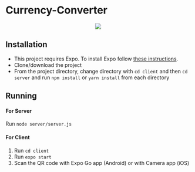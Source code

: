 ﻿# Currency-Converter
 <p align="center">
 <img src="https://user-images.githubusercontent.com/59745744/152994498-a7749b47-eaa1-424d-8a6c-9e97a66e5b13.png" />
 </p>
 
 ## Installation

- This project requires Expo. To install Expo follow [these instructions](https://expo.io/learn).
- Clone/download the project
- From the project directory, change directory with `cd client` and then `cd server` and run `npm install` or `yarn install` from each directory

## Running

#### For Server
Run `node server/server.js`

#### For Client
1. Run `cd client`
2. Run `expo start`
3. Scan the QR code with Expo Go app (Android) or with Camera app (iOS)
